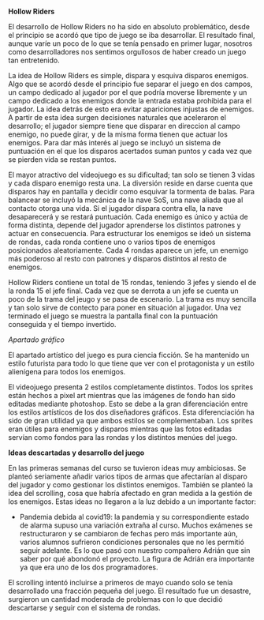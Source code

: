 **Hollow Riders**

El desarrollo de Hollow Riders no ha sido en absoluto problemático, desde el principio se acordó que tipo de juego se iba desarrollar. El resultado final, aunque varíe un poco de lo que se tenía pensado en primer lugar, nosotros como desarrolladores nos sentimos orgullosos de haber creado un juego tan entretenido.

La idea de Hollow Riders es simple, dispara y esquiva disparos enemigos. Algo que se acordó desde el principio fue separar el juego en dos campos, un campo dedicado al jugador por el que podría moverse libremente y un campo dedicado a los enemigos donde la entrada estaba prohibida para el jugador. La idea detrás de esto era evitar apariciones injustas de enemigos. A partir de esta idea surgen decisiones naturales que aceleraron el desarrollo; el jugador siempre tiene que disparar en direccion al campo enemigo, no puede girar, y de la misma forma tienen que actuar los enemigos. Para dar más interés al juego se incluyó un sistema de puntuación en el que los disparos acertados suman puntos y cada vez que se pierden vida se restan puntos. 

El mayor atractivo del videojuego es su dificultad; tan solo se tienen 3 vidas y cada disparo enemigo resta una. La diversión reside en darse cuenta que disparos hay en pantalla y decidir como esquivar la tormenta de balas. Para balancear se incluyó la mecánica de la nave SoS, una nave aliada que al contacto otorga una vida. Si el jugador dispara contra ella, la nave desaparecerá y se restará puntuación. Cada enemigo es único y actúa de forma distinta, depende del jugador aprenderse los distintos patrones y actuar en consecuencia. 
Para estructurar los enemigos se ideó un sistema de rondas, cada ronda contiene uno o varios tipos de enemigos posicionados aleatoriamente. Cada 4 rondas aparece un jefe, un enemigo más poderoso al resto con patrones y disparos distintos al resto de enemigos. 

Hollow Riders contiene un total de 15 rondas, teniendo 3 jefes y siendo el de la ronda 15 el jefe final. Cada vez que se derrota a un jefe se cuenta un poco de la trama del jeugo y se pasa de escenario. La trama es muy sencilla y tan solo sirve de contecto para poner en situación al jugador. Una vez terminado el juego se muestra la pantalla final con la puntuación conseguida y el tiempo invertido. 

*Apartado gráfico*

El apartado artístico del juego es pura ciencia ficción. Se ha mantenido un estilo futurista para todo lo que tiene que ver con el protagonista y un estilo alienígena para todos los enemigos. 

El videojuego presenta 2 estilos completamente distintos. Todos los sprites están hechos a pixel art mientras que las imágenes de fondo han sido editadas mediante photoshop. Esto se debe a la gran diferenciación entre los estilos artísticos de los dos diseñadores gráficos. Esta diferenciación ha sido de gran utilidad ya que ambos estilos se complementaban. Los sprites eran útiles para enemigos y disparos mientras que las fotos editadas servían como fondos para las rondas y los distintos menúes del juego.  



**Ideas descartadas y desarrollo del juego**

En las primeras semanas del curso se tuvieron ideas muy ambiciosas. Se planteó seriamente añadir varios tipos de armas que afectarían al disparo del jugador y como gestionar los distintos enemigos. También se planteó la idea del scrolling, cosa que habría afectado en gran medida a la gestión de los enemigos. Estas ideas no llegaron a la luz debido a un importante factor:

- Pandemia debida al covid19: la pandemia y su correspondiente estado de alarma supuso una variación extraña al curso. Muchos exámenes se restructuraron y se cambiaron de fechas pero más importante aún, varios alumnos sufrieron condiciones personales que no les permitió seguir adelante. Es lo que pasó con nuestro compañero Adrián que sin saber por qué abondonó el proyecto. La figura de Adrián era importante ya que era uno de los dos programadores.

El scrolling intentó incluirse a primeros de mayo cuando solo se tenía desarrollado una fracción pequeña del juego. El resultado fue un desastre, surgieron un cantidad moderada de problemas con lo que decidió descartarse y seguir con el sistema de rondas.


